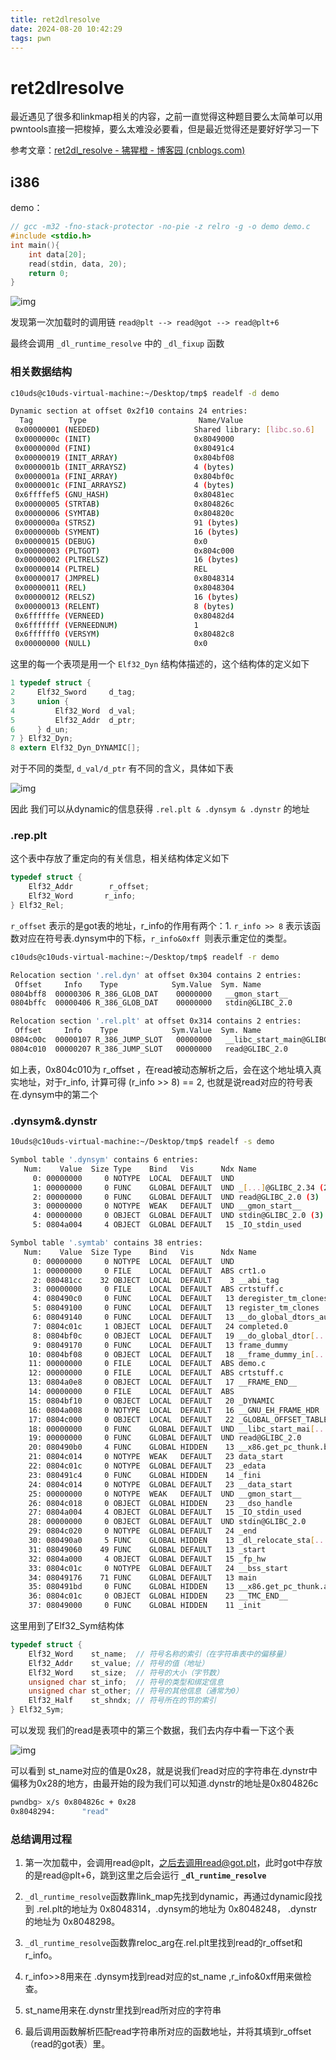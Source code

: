 ```yaml
---
title: ret2dlresolve
date: 2024-08-20 10:42:29
tags: pwn
---
```


# ret2dlresolve

最近遇见了很多和linkmap相关的内容，之前一直觉得这种题目要么太简单可以用pwntools直接一把梭掉，要么太难没必要看，但是最近觉得还是要好好学习一下

参考文章：[ret2dl_resolve - 狒猩橙 - 博客园 (cnblogs.com)](https://www.cnblogs.com/pwnfeifei/p/15701859.html)

## i386

demo：

```c
// gcc -m32 -fno-stack-protector -no-pie -z relro -g -o demo demo.c
#include <stdio.h>
int main(){
    int data[20];
    read(stdin, data, 20);
    return 0;
}
```

![img](../images/QQ_1724124194485.png)

发现第一次加载时的调用链 `read@plt --> read@got --> read@plt+6`

最终会调用 `_dl_runtime_resolve` 中的 `_dl_fixup` 函数

### 相关数据结构

```bash
c10uds@c10uds-virtual-machine:~/Desktop/tmp$ readelf -d demo

Dynamic section at offset 0x2f10 contains 24 entries:
  Tag        Type                         Name/Value
 0x00000001 (NEEDED)                     Shared library: [libc.so.6]
 0x0000000c (INIT)                       0x8049000
 0x0000000d (FINI)                       0x80491c4
 0x00000019 (INIT_ARRAY)                 0x804bf08
 0x0000001b (INIT_ARRAYSZ)               4 (bytes)
 0x0000001a (FINI_ARRAY)                 0x804bf0c
 0x0000001c (FINI_ARRAYSZ)               4 (bytes)
 0x6ffffef5 (GNU_HASH)                   0x80481ec
 0x00000005 (STRTAB)                     0x804826c
 0x00000006 (SYMTAB)                     0x804820c
 0x0000000a (STRSZ)                      91 (bytes)
 0x0000000b (SYMENT)                     16 (bytes)
 0x00000015 (DEBUG)                      0x0
 0x00000003 (PLTGOT)                     0x804c000
 0x00000002 (PLTRELSZ)                   16 (bytes)
 0x00000014 (PLTREL)                     REL
 0x00000017 (JMPREL)                     0x8048314
 0x00000011 (REL)                        0x8048304
 0x00000012 (RELSZ)                      16 (bytes)
 0x00000013 (RELENT)                     8 (bytes)
 0x6ffffffe (VERNEED)                    0x80482d4
 0x6fffffff (VERNEEDNUM)                 1
 0x6ffffff0 (VERSYM)                     0x80482c8
 0x00000000 (NULL)                       0x0
```

这里的每一个表项是用一个 `Elf32_Dyn` 结构体描述的，这个结构体的定义如下

```c
1 typedef struct {
2     Elf32_Sword     d_tag;
3     union {
4         Elf32_Word  d_val;
5         Elf32_Addr  d_ptr;
6     } d_un;
7 } Elf32_Dyn;
8 extern Elf32_Dyn_DYNAMIC[];
```

对于不同的类型,  `d_val/d_ptr` 有不同的含义，具体如下表

![img](../images/2684101-20211217123615600-1979707640.png)

因此 我们可以从dynamic的信息获得 `.rel.plt & .dynsym & .dynstr` 的地址 

### .rep.plt

这个表中存放了重定向的有关信息，相关结构体定义如下

```c
typedef struct {
	Elf32_Addr        r_offset;
    Elf32_Word       r_info;
} Elf32_Rel;
```

`r_offset` 表示的是got表的地址，r_info的作用有两个：1. `r_info >> 8` 表示该函数对应在符号表.dynsym中的下标，`r_info&0xff `则表示重定位的类型。

```bash
c10uds@c10uds-virtual-machine:~/Desktop/tmp$ readelf -r demo

Relocation section '.rel.dyn' at offset 0x304 contains 2 entries:
 Offset     Info    Type            Sym.Value  Sym. Name
0804bff8  00000306 R_386_GLOB_DAT    00000000   __gmon_start__
0804bffc  00000406 R_386_GLOB_DAT    00000000   stdin@GLIBC_2.0

Relocation section '.rel.plt' at offset 0x314 contains 2 entries:
 Offset     Info    Type            Sym.Value  Sym. Name
0804c00c  00000107 R_386_JUMP_SLOT   00000000   __libc_start_main@GLIBC_2.34
0804c010  00000207 R_386_JUMP_SLOT   00000000   read@GLIBC_2.0
```

如上表，0x804c010为 r_offset ，在read被动态解析之后，会在这个地址填入真实地址，对于r_info, 计算可得 (r_info >> 8) == 2, 也就是说read对应的符号表在.dynsym中的第二个

### .dynsym&.dynstr

```bash
10uds@c10uds-virtual-machine:~/Desktop/tmp$ readelf -s demo

Symbol table '.dynsym' contains 6 entries:
   Num:    Value  Size Type    Bind   Vis      Ndx Name
     0: 00000000     0 NOTYPE  LOCAL  DEFAULT  UND 
     1: 00000000     0 FUNC    GLOBAL DEFAULT  UND _[...]@GLIBC_2.34 (2)
     2: 00000000     0 FUNC    GLOBAL DEFAULT  UND read@GLIBC_2.0 (3)
     3: 00000000     0 NOTYPE  WEAK   DEFAULT  UND __gmon_start__
     4: 00000000     0 OBJECT  GLOBAL DEFAULT  UND stdin@GLIBC_2.0 (3)
     5: 0804a004     4 OBJECT  GLOBAL DEFAULT   15 _IO_stdin_used

Symbol table '.symtab' contains 38 entries:
   Num:    Value  Size Type    Bind   Vis      Ndx Name
     0: 00000000     0 NOTYPE  LOCAL  DEFAULT  UND 
     1: 00000000     0 FILE    LOCAL  DEFAULT  ABS crt1.o
     2: 080481cc    32 OBJECT  LOCAL  DEFAULT    3 __abi_tag
     3: 00000000     0 FILE    LOCAL  DEFAULT  ABS crtstuff.c
     4: 080490c0     0 FUNC    LOCAL  DEFAULT   13 deregister_tm_clones
     5: 08049100     0 FUNC    LOCAL  DEFAULT   13 register_tm_clones
     6: 08049140     0 FUNC    LOCAL  DEFAULT   13 __do_global_dtors_aux
     7: 0804c01c     1 OBJECT  LOCAL  DEFAULT   24 completed.0
     8: 0804bf0c     0 OBJECT  LOCAL  DEFAULT   19 __do_global_dtor[...]
     9: 08049170     0 FUNC    LOCAL  DEFAULT   13 frame_dummy
    10: 0804bf08     0 OBJECT  LOCAL  DEFAULT   18 __frame_dummy_in[...]
    11: 00000000     0 FILE    LOCAL  DEFAULT  ABS demo.c
    12: 00000000     0 FILE    LOCAL  DEFAULT  ABS crtstuff.c
    13: 0804a0e8     0 OBJECT  LOCAL  DEFAULT   17 __FRAME_END__
    14: 00000000     0 FILE    LOCAL  DEFAULT  ABS 
    15: 0804bf10     0 OBJECT  LOCAL  DEFAULT   20 _DYNAMIC
    16: 0804a008     0 NOTYPE  LOCAL  DEFAULT   16 __GNU_EH_FRAME_HDR
    17: 0804c000     0 OBJECT  LOCAL  DEFAULT   22 _GLOBAL_OFFSET_TABLE_
    18: 00000000     0 FUNC    GLOBAL DEFAULT  UND __libc_start_mai[...]
    19: 00000000     0 FUNC    GLOBAL DEFAULT  UND read@GLIBC_2.0
    20: 080490b0     4 FUNC    GLOBAL HIDDEN    13 __x86.get_pc_thunk.bx
    21: 0804c014     0 NOTYPE  WEAK   DEFAULT   23 data_start
    22: 0804c01c     0 NOTYPE  GLOBAL DEFAULT   23 _edata
    23: 080491c4     0 FUNC    GLOBAL HIDDEN    14 _fini
    24: 0804c014     0 NOTYPE  GLOBAL DEFAULT   23 __data_start
    25: 00000000     0 NOTYPE  WEAK   DEFAULT  UND __gmon_start__
    26: 0804c018     0 OBJECT  GLOBAL HIDDEN    23 __dso_handle
    27: 0804a004     4 OBJECT  GLOBAL DEFAULT   15 _IO_stdin_used
    28: 00000000     0 OBJECT  GLOBAL DEFAULT  UND stdin@GLIBC_2.0
    29: 0804c020     0 NOTYPE  GLOBAL DEFAULT   24 _end
    30: 080490a0     5 FUNC    GLOBAL HIDDEN    13 _dl_relocate_sta[...]
    31: 08049060    49 FUNC    GLOBAL DEFAULT   13 _start
    32: 0804a000     4 OBJECT  GLOBAL DEFAULT   15 _fp_hw
    33: 0804c01c     0 NOTYPE  GLOBAL DEFAULT   24 __bss_start
    34: 08049176    71 FUNC    GLOBAL DEFAULT   13 main
    35: 080491bd     0 FUNC    GLOBAL HIDDEN    13 __x86.get_pc_thunk.ax
    36: 0804c01c     0 OBJECT  GLOBAL HIDDEN    23 __TMC_END__
    37: 08049000     0 FUNC    GLOBAL HIDDEN    11 _init
```

这里用到了Elf32_Sym结构体

```c
typedef struct {
    Elf32_Word    st_name;  // 符号名称的索引（在字符串表中的偏移量）
    Elf32_Addr    st_value; // 符号的值（地址）
    Elf32_Word    st_size;  // 符号的大小（字节数）
    unsigned char st_info;  // 符号的类型和绑定信息
    unsigned char st_other; // 符号的其他信息（通常为0）
    Elf32_Half    st_shndx; // 符号所在的节的索引
} Elf32_Sym;
```

可以发现 我们的read是表项中的第三个数据，我们去内存中看一下这个表

![img](../images/QQ_1724149193579.png)

可以看到 st_name对应的值是0x28，就是说我们read对应的字符串在.dynstr中偏移为0x28的地方，由最开始的段为我们可以知道.dynstr的地址是0x804826c

```bash
pwndbg> x/s 0x804826c + 0x28
0x8048294:      "read"
```

### 总结调用过程

1. 第一次加载中，会调用read@plt，之后去调用read@got.plt，此时got中存放的是read@plt+6，跳到这里之后会运行 **`_dl_runtime_resolve`**

2. `_dl_runtime_resolve`函数靠link_map先找到dynamic，再通过dynamic段找到 .rel.plt的地址为 0x8048314，.dynsym的地址为 0x8048248， .dynstr的地址为 0x8048298。

3. `_dl_runtime_resolve`函数靠reloc_arg在.rel.plt里找到read的r_offset和r_info。

4. r_info>>8用来在 .dynsym找到read对应的st_name ,r_info&0xff用来做检查。

5. st_name用来在.dynstr里找到read所对应的字符串

6. 最后调用函数解析匹配read字符串所对应的函数地址，并将其填到r_offset（read的got表）里。
